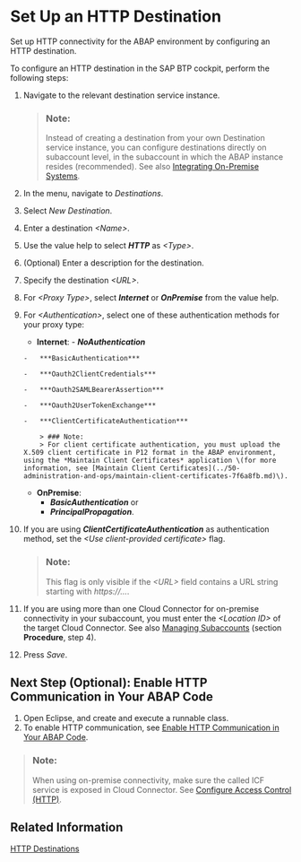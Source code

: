<!-- loio3884bc38209843ac900d92adb9c2a863 -->

# Set Up an HTTP Destination

Set up HTTP connectivity for the ABAP environment by configuring an HTTP destination.

To configure an HTTP destination in the SAP BTP cockpit, perform the following steps:

1.  Navigate to the relevant destination service instance.

    > ### Note:  
    > Instead of creating a destination from your own Destination service instance, you can configure destinations directly on subaccount level, in the subaccount in which the ABAP instance resides \(recommended\). See also [Integrating On-Premise Systems](integrating-on-premise-systems-c95327f.md).

2.  In the menu, navigate to *Destinations*.
3.  Select *New Destination*.
4.  Enter a destination *<Name\>*.
5.  Use the value help to select ***HTTP*** as *<Type\>*.
6.  \(Optional\) Enter a description for the destination.
7.  Specify the destination *<URL\>*.
8.  For *<Proxy Type\>*, select ***Internet*** or ***OnPremise*** from the value help.
9.  For *<Authentication\>*, select one of these authentication methods for your proxy type:
    -    **Internet**:
        -   ***NoAuthentication***

        -   ***BasicAuthentication***

        -   ***Oauth2ClientCredentials***

        -   ***Oauth2SAMLBearerAssertion***

        -   ***Oauth2UserTokenExchange***

        -   ***ClientCertificateAuthentication*** 

            > ### Note:  
            > For client certificate authentication, you must upload the X.509 client certificate in P12 format in the ABAP environment, using the *Maintain Client Certificates* application \(for more information, see [Maintain Client Certificates](../50-administration-and-ops/maintain-client-certificates-7f6a8fb.md)\).


    -   **OnPremise**:
        -   ***BasicAuthentication*** or
        -   ***PrincipalPropagation***.


10. If you are using ***ClientCertificateAuthentication*** as authentication method, set the *<Use client-provided certificate\>* flag.

    > ### Note:  
    > This flag is only visible if the *<URL\>* field contains a URL string starting with *https://...*.

11. If you are using more than one Cloud Connector for on-premise connectivity in your subaccount, you must enter the *<Location ID\>* of the target Cloud Connector. See also [Managing Subaccounts](https://help.sap.com/viewer/cca91383641e40ffbe03bdc78f00f681/Cloud/en-US/f16df12fab9f4fe1b8a4122f0fd54b6e.html) \(section **Procedure**, step 4\).
12. Press *Save*.



<a name="loio3884bc38209843ac900d92adb9c2a863__section_onm_hvs_mnb"/>

## Next Step \(Optional\): Enable HTTP Communication in Your ABAP Code

1.  Open Eclipse, and create and execute a runnable class.
2.  To enable HTTP communication, see [Enable HTTP Communication in Your ABAP Code](enable-http-communication-in-your-abap-code-cef1ada.md).

> ### Note:  
> When using on-premise connectivity, make sure the called ICF service is exposed in Cloud Connector. See [Configure Access Control \(HTTP\)](https://help.sap.com/viewer/cca91383641e40ffbe03bdc78f00f681/Cloud/en-US/e7d4927dbb571014af7ef6ebd6cc3511.html).



<a name="loio3884bc38209843ac900d92adb9c2a863__section_jwx_ypm_mnb"/>

## Related Information

[HTTP Destinations](https://help.sap.com/viewer/cca91383641e40ffbe03bdc78f00f681/Cloud/en-US/42a0e6b966924f2e902090bdf435e1b2.html)

